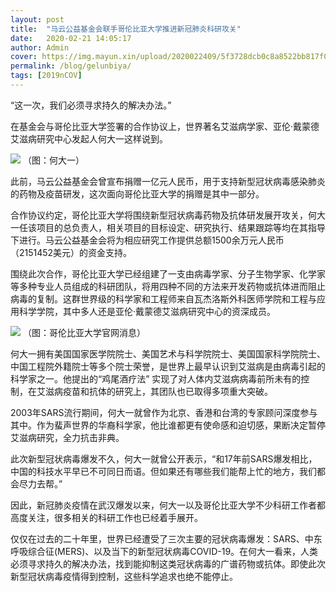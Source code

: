 ```yaml
---
layout: post
title:  "马云公益基金会联手哥伦比亚大学推进新冠肺炎科研攻关"
date:   2020-02-21 14:05:17
author: Admin
cover: https://img.mayun.xin/upload/2020022409/5f3728dcb0c8a8522bb817f0fd2a7aed.png?x-oss-process=image/resize,w_400,h_300,m_fill,limit_0/format,jpg/quality,Q_90
permalink: /blog/gelunbiya/
tags: [2019nCOV]
---
```


“这一次，我们必须寻求持久的解决办法。”

​在基金会与哥伦比亚大学签署的合作协议上，世界著名艾滋病学家、亚伦·戴蒙德艾滋病研究中心发起人何大一这样说到。

![](https://img.mayun.xin/upload/2020022112/f07da67540e99062e3fcdea7d081fb94)
（图：何大一）

此前，马云公益基金会曾宣布捐赠一亿元人民币，用于支持新型冠状病毒感染肺炎的药物及疫苗研发，这次面向哥伦比亚大学的捐赠是其中一部分。

合作协议约定，哥伦比亚大学将围绕新型冠状病毒药物及抗体研发展开攻关，何大一任该项目的总负责人，相关项目的目标设定、研究执行、结果跟踪等均在其指导下进行。马云公益基金会将为相应研究工作提供总额1500余万元人民币（2151452美元）的资金支持。

围绕此次合作，哥伦比亚大学已经组建了一支由病毒学家、分子生物学家、化学家等多种专业人员组成的科研团队，将用四种不同的方法来开发药物或抗体进而阻止病毒的复制。这群世界级的科学家和工程师来自瓦杰洛斯外科医师学院和工程与应用科学学院，其中多人还是亚伦·戴蒙德艾滋病研究中心的资深成员。

![](https://img.mayun.xin/upload/2020022112/cf996c5c6c3576afe512df7b0f7de53a)
（图：哥伦比亚大学官网消息）

何大一拥有美国国家医学院院士、美国艺术与科学院院士、美国国家科学院院士、中国工程院外籍院士等多个院士荣誉，是世界上最早认识到艾滋病是由病毒引起的科学家之一。他提出的“鸡尾酒疗法” 实现了对人体内艾滋病病毒前所未有的控制，在艾滋病疫苗和抗体的研究上，其团队也已取得多项重大突破。

2003年SARS流行期间，何大一就曾作为北京、香港和台湾的专家顾问深度参与其中。作为蜚声世界的华裔科学家，他比谁都更有使命感和迫切感，果断决定暂停艾滋病研究，全力抗击非典。

此次新型冠状病毒爆发不久，何大一就曾公开表示，“和17年前SARS爆发相比，中国的科技水平早已不可同日而语。但如果还有哪些我们能帮上忙的地方，我们都会尽力去帮。”

因此，新冠肺炎疫情在武汉爆发以来，何大一以及哥伦比亚大学不少科研工作者都高度关注，很多相关的科研工作也已经着手展开。

仅仅在过去的二十年里，世界已经遭受了三次主要的冠状病毒爆发：SARS、中东呼吸综合征(MERS)、以及当下的新型冠状病毒COVID-19。在何大一看来，人类必须寻求持久的解决办法，找到能抑制这类冠状病毒的广谱药物或抗体。即使此次新型冠状病毒疫情得到控制，这些科学追求也绝不能停止。